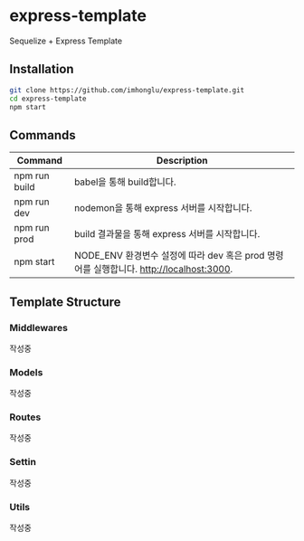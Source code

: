 # express-template

Sequelize + Express Template

## Installation

```bash
git clone https://github.com/imhonglu/express-template.git
cd express-template
npm start
```

## Commands

| Command | Description |
|---------|-------------|
| npm run build | babel을 통해 build합니다. |
| npm run dev | nodemon을 통해 express 서버를 시작합니다. |
| npm run prod | build 결과물을 통해 express 서버를 시작합니다. |
| npm start | NODE_ENV 환경변수 설정에 따라 dev 혹은 prod 명령어를 실행합니다.  [http://localhost:3000](http://localhost:3000).  |

## Template Structure

### Middlewares

작성중

### Models

작성중

### Routes

작성중

### Settin

작성중

### Utils

작성중
